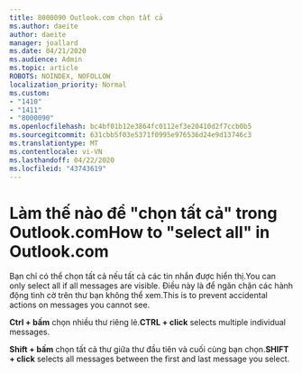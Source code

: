 ```yaml
---
title: 8000090 Outlook.com chọn tất cả
ms.author: daeite
author: daeite
manager: joallard
ms.date: 04/21/2020
ms.audience: Admin
ms.topic: article
ROBOTS: NOINDEX, NOFOLLOW
localization_priority: Normal
ms.custom:
- "1410"
- "1411"
- "8000090"
ms.openlocfilehash: bc4bf01b12e3864fc0112ef3e20410d2f7ccb0b5
ms.sourcegitcommit: 631cbb5f03e5371f0995e976536d24e9d13746c3
ms.translationtype: MT
ms.contentlocale: vi-VN
ms.lasthandoff: 04/22/2020
ms.locfileid: "43743619"
---
```

# <a name="how-to-select-all-in-outlookcom"></a><span data-ttu-id="6be0b-102">Làm thế nào để "chọn tất cả" trong Outlook.com</span><span class="sxs-lookup"><span data-stu-id="6be0b-102">How to "select all" in Outlook.com</span></span>

<span data-ttu-id="6be0b-103">Bạn chỉ có thể chọn tất cả nếu tất cả các tin nhắn được hiển thị.</span><span class="sxs-lookup"><span data-stu-id="6be0b-103">You can only select all if all messages are visible.</span></span> <span data-ttu-id="6be0b-104">Điều này là để ngăn chặn các hành động tình cờ trên thư bạn không thể xem.</span><span class="sxs-lookup"><span data-stu-id="6be0b-104">This is to prevent accidental actions on messages you cannot see.</span></span>

<span data-ttu-id="6be0b-105">**Ctrl + bấm** chọn nhiều thư riêng lẻ.</span><span class="sxs-lookup"><span data-stu-id="6be0b-105">**CTRL + click** selects multiple individual messages.</span></span>

<span data-ttu-id="6be0b-106">**Shift + bấm** chọn tất cả thư giữa thư đầu tiên và cuối cùng bạn chọn.</span><span class="sxs-lookup"><span data-stu-id="6be0b-106">**SHIFT + click** selects all messages between the first and last message you select.</span></span>
